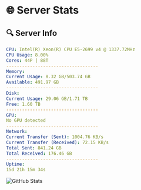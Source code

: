 # 🌐 Server Stats
## 🔍 Server Info
```yaml
CPU: Intel(R) Xeon(R) CPU E5-2699 v4 @ 1337.72MHz
CPU Usage: 8.00%
Cores: 44P | 88T
-----------------------------------
Memory:
Current Usage: 8.32 GB/503.74 GB
Available: 491.97 GB
-----------------------------------
Disk:
Current Usage: 29.06 GB/1.71 TB
Free: 1.60 TB
-----------------------------------
GPU:
No GPU detected
-----------------------------------
Network:
Current Transfer (Sent): 1004.76 KB/s
Current Transfer (Received): 72.15 KB/s
Total Sent: 841.24 GB
Total Received: 176.46 GB
-----------------------------------
Uptime:
15d 21h 15m 34s
```
![GitHub Stats](https://img.shields.io/badge/Updated-2025-05-05_14:24:22-blue)